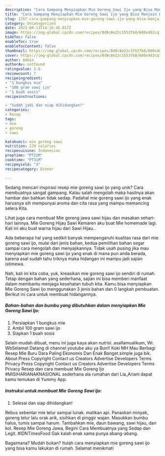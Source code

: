 ```yaml
---
description: "Cara Gampang Menyiapkan Mie Goreng Sawi Ijo yang Bisa Manjain Lidah"
title: "Cara Gampang Menyiapkan Mie Goreng Sawi Ijo yang Bisa Manjain Lidah"
slug: 1257-cara-gampang-menyiapkan-mie-goreng-sawi-ijo-yang-bisa-manjain-lidah
category: Uncategorized
date: 2022-04-13T14:16:45.817Z
image: https://img-global.cpcdn.com/recipes/8d8c8e22c15537b0/680x482cq70/mie-goreng-sawi-ijo-foto-resep-utama.jpg
hideToc: false
enableToc: true
enableTocContent: false
thumbnail: https://img-global.cpcdn.com/recipes/8d8c8e22c15537b0/680x482cq70/mie-goreng-sawi-ijo-foto-resep-utama.jpg
cover: https://img-global.cpcdn.com/recipes/8d8c8e22c15537b0/680x482cq70/mie-goreng-sawi-ijo-foto-resep-utama.jpg
author: Admin
authorAv: notfound
ratingvalue: 3.6
reviewcount: 7
recipeingredient:
- "1 bungkus mie"
- "100 gram sawi ijo"
- "1 buah sosis"
recipeinstructions:

- "Sudah jadi dan siap dihidangkan!"
categories:
- Resep
tags:
- mie
- goreng
- sawi

katakunci: mie goreng sawi 
nutrition: 270 calories
recipecuisine: Indonesian
preptime: "PT22M"
cooktime: "PT31M"
recipeyield: "3"
recipecategory: Dinner

---
```





Sedang mencari inspirasi resep mie goreng sawi ijo yang unik? Cara membuatnya sangat gampang. Kalau salah mengolah maka hasilnya akan hambar dan bahkan tidak sedap. Padahal mie goreng sawi ijo yang enak harusnya sih mempunyai aroma dan cita rasa yang mampu memancing selera Kita.





Lihat juga cara membuat Mie goreng jawa sawi hijau dan masakan sehari-hari lainnya. Mie Goreng Hijau Sawi Kemaren aku buat Mie homemade lagi. Kali ini aku buat warna hijau dari Sawi Hijau..

Ada beberapa hal yang sedikit banyak mempengaruhi kualitas rasa dari mie goreng sawi ijo, mulai dari jenis bahan, kedua pemilihan bahan segar sampai cara mengolah dan menyajikannya. Tidak usah pusing jika mau menyiapkan mie goreng sawi ijo yang enak di mana pun anda berada, karena asal sudah tahu triknya maka hidangan ini mampu jadi sajian istimewa.






Nah, kali ini kita coba, yuk, kreasikan mie goreng sawi ijo sendiri di rumah. Tetap dengan bahan yang sederhana, sajian ini bisa memberi manfaat dalam membantu menjaga kesehatan tubuh kita. Kamu bisa menyiapkan Mie Goreng Sawi Ijo menggunakan 3 jenis bahan dan 0 langkah pembuatan. Berikut ini cara untuk membuat hidangannya.

<!--inarticleads1-->

##### Bahan-bahan dan bumbu yang dibutuhkan dalam menyiapkan Mie Goreng Sawi Ijo:

1. Persiapkan 1 bungkus mie
1. Ambil 100 gram sawi ijo
1. Siapkan 1 buah sosis


Selain mudah dibuat, menu ini juga kaya akan nutrisi. asallamualikum, Wr. WbSelamat Datang di channel youtube aku ya Bun!! Koki MH Mau Berbagi Resep Mie Buru Dara Paling Ekonomis Dan Enak Banget.simple juga bik. About Press Copyright Contact us Creators Advertise Developers Terms Privacy Press Copyright Contact us Creators Advertise Developers Terms Privacy Resep dan cara membuat Mie Goreng Ijo #MISIHARIANAKNASIONAL sederhana ala rumahan dari Lia_Ariani dapat kamu temukan di Yummy App. 

<!--inarticleads2-->

##### Instruksi untuk membuat Mie Goreng Sawi Ijo:


1. Selesai dan siap dihidangkan!

Rebus sebentar mie telur sampai lunak. matikan api. Panaskan minyak, goreng telur lalu orak arik, sisihkan di pinggir wajan. Masukkan bumbu halus, tumis sampai harum. Tambahkan mie, daun bawang, sawi hijau, dan kol. Resep Mie Goreng Jawa, Begini Cara Membuatnya yang Sedap dan Legit. #IDNTimesFood Gak kalah enak sama punya abang-abang. 

Bagaimana? Mudah bukan? Itulah cara menyiapkan mie goreng sawi ijo yang bisa kamu lakukan di rumah. Selamat menikmati
